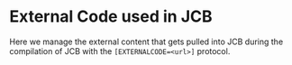 # External Code used in JCB

Here we manage the external content that gets pulled into JCB during the compilation of JCB with the `[EXTERNALCODE=<url>]` protocol.
